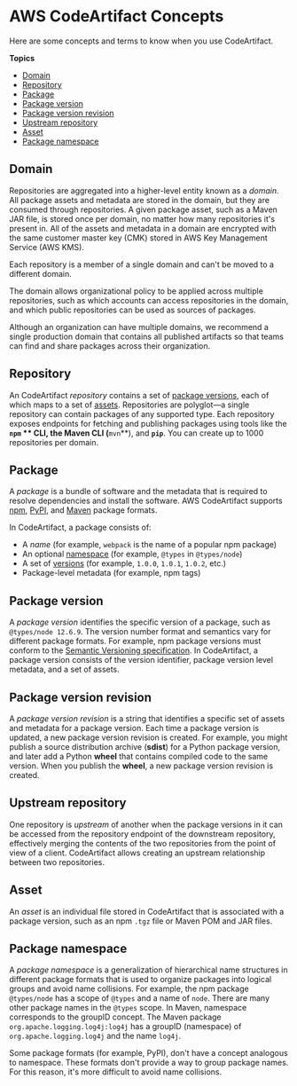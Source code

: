 # AWS CodeArtifact Concepts<a name="codeartifact-concepts"></a>

 Here are some concepts and terms to know when you use CodeArtifact\. 

**Topics**
+ [Domain](#welcome-concepts-domain)
+ [Repository](#welcome-concepts-repository)
+ [Package](#welcome-concepts-package)
+ [Package version](#welcome-concepts-package-version)
+ [Package version revision](#welcome-concepts-package-version-revision)
+ [Upstream repository](#welcome-concepts-upstream)
+ [Asset](#welcome-concepts-asset)
+ [Package namespace](#welcome-concepts-package-namespace)

## Domain<a name="welcome-concepts-domain"></a>

Repositories are aggregated into a higher\-level entity known as a *domain*\. All package assets and metadata are stored in the domain, but they are consumed through repositories\. A given package asset, such as a Maven JAR file, is stored once per domain, no matter how many repositories it's present in\. All of the assets and metadata in a domain are encrypted with the same customer master key \(CMK\) stored in AWS Key Management Service \(AWS KMS\)\.

Each repository is a member of a single domain and can't be moved to a different domain\.

The domain allows organizational policy to be applied across multiple repositories, such as which accounts can access repositories in the domain, and which public repositories can be used as sources of packages\.

Although an organization can have multiple domains, we recommend a single production domain that contains all published artifacts so that teams can find and share packages across their organization\.

## Repository<a name="welcome-concepts-repository"></a>

An CodeArtifact *repository* contains a set of [package versions](#welcome-concepts-package-version), each of which maps to a set of [assets](#welcome-concepts-asset)\. Repositories are polyglot—a single repository can contain packages of any supported type\. Each repository exposes endpoints for fetching and publishing packages using tools like the **`npm` ** CLI, the Maven CLI \(**`mvn`**\), and **`pip`**\. You can create up to 1000 repositories per domain\.

## Package<a name="welcome-concepts-package"></a>

A *package* is a bundle of software and the metadata that is required to resolve dependencies and install the software\. AWS CodeArtifact supports [npm](using-npm.md), [PyPI](using-python.md), and [Maven](using-maven.md) package formats\.

In CodeArtifact, a package consists of:
+ A *name* \(for example, `webpack` is the name of a popular npm package\)
+ An optional [namespace](#welcome-concepts-package-namespace) \(for example, `@types` in `@types/node`\)
+ A set of [versions](#welcome-concepts-package-version) \(for example, `1.0.0`, `1.0.1`, `1.0.2`, etc\.\)
+  Package\-level metadata \(for example, npm tags\)

## Package version<a name="welcome-concepts-package-version"></a>

A *package version* identifies the specific version of a package, such as `@types/node 12.6.9`\. The version number format and semantics vary for different package formats\. For example, npm package versions must conform to the [Semantic Versioning specification](https://semver.org/)\. In CodeArtifact, a package version consists of the version identifier, package version level metadata, and a set of assets\.

## Package version revision<a name="welcome-concepts-package-version-revision"></a>

 A *package version revision* is a string that identifies a specific set of assets and metadata for a package version\. Each time a package version is updated, a new package version revision is created\. For example, you might publish a source distribution archive \(**sdist**\) for a Python package version, and later add a Python **wheel** that contains compiled code to the same version\. When you publish the **wheel**, a new package version revision is created\. 

## Upstream repository<a name="welcome-concepts-upstream"></a>

One repository is *upstream* of another when the package versions in it can be accessed from the repository endpoint of the downstream repository, effectively merging the contents of the two repositories from the point of view of a client\. CodeArtifact allows creating an upstream relationship between two repositories\.

## Asset<a name="welcome-concepts-asset"></a>

An *asset* is an individual file stored in CodeArtifact that is associated with a package version, such as an npm `.tgz` file or Maven POM and JAR files\.

## Package namespace<a name="welcome-concepts-package-namespace"></a>

A *package namespace* is a generalization of hierarchical name structures in different package formats that is used to organize packages into logical groups and avoid name collisions\. For example, the npm package `@types/node` has a scope of `@types` and a name of `node`\. There are many other package names in the `@types` scope\. In Maven, namespace corresponds to the groupID concept\. The Maven package `org.apache.logging.log4j:log4j` has a groupID \(namespace\) of `org.apache.logging.log4j` and the name `log4j`\.

Some package formats \(for example, PyPI\), don't have a concept analogous to namespace\. These formats don't provide a way to group package names\. For this reason, it's more difficult to avoid name collisions\.